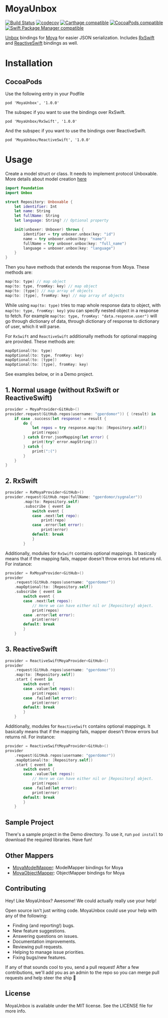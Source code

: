 # MoyaUnbox
[![Build Status](https://travis-ci.org/gperdomor/MoyaUnbox.svg?branch=master)](https://travis-ci.org/gperdomor/MoyaUnbox)
[![codecov](https://codecov.io/gh/gperdomor/MoyaUnbox/branch/master/graph/badge.svg)](https://codecov.io/gh/gperdomor/MoyaUnbox)
[![Carthage compatible](https://img.shields.io/badge/Carthage-compatible-4BC51D.svg?style=flat)](https://github.com/Carthage/Carthage)
[![CocoaPods compatible](https://img.shields.io/cocoapods/v/MoyaUnbox.svg)](https://cocoapods.org/pods/MoyaUnbox)
[![Swift Package Manager compatible](https://img.shields.io/badge/Swift%20Package%20Manager-compatible-brightgreen.svg)](https://github.com/apple/swift-package-manager)

[Unbox](https://github.com/JohnSundell/Unbox) bindings for 
[Moya](https://github.com/Moya/Moya) for easier JSON serialization. Includes
[RxSwift](https://github.com/ReactiveX/RxSwift) and [ReactiveSwift](https://github.com/ReactiveCocoa/ReactiveSwift) bindings as well.

# Installation

## CocoaPods
Use the following entry in your Podfile
```
pod 'MoyaUnbox', '1.0.0'
```

The subspec if you want to use the bindings over RxSwift.
```
pod 'MoyaUnbox/RxSwift', '1.0.0'
```

And the subspec if you want to use the bindings over ReactiveSwift.
```
pod 'MoyaUnbox/ReactiveSwift', '1.0.0'
```

# Usage

Create a model struct or class. It needs to implement protocol Unboxable. More details about model creation [here](https://github.com/JohnSundell/Unbox/)

```swift
import Foundation
import Unbox

struct Repository: Unboxable {
    let identifier: Int
    let name: String
    let fullName: String
    let language: String? // Optional property

    init(unboxer: Unboxer) throws {
        identifier = try unboxer.unbox(key: "id")
        name = try unboxer.unbox(key: "name")
        fullName = try unboxer.unbox(key: "full_name")
        language = unboxer.unbox(key: "language")
    }
}
```

Then you have methods that extends the response from Moya. These methods are:
```swift
map(to: type) // map object
map(to: type, fromKey: key) // map object
map(to: [type]) // map array of objects
map(to: [type], fromKey: key) // map array of objects
```

While using `map(to: type)` tries to map whole response data to object,
with `map(to: type, fromKey: key)` you can specify nested object in a response to
fetch. For example `map(to: type, fromKey: "data.response.user")` will go through
dictionary of data, through dictionary of response to dictionary of user, which it
will parse.

For `RxSwift` and `ReactiveSwift` additionally methods for optional mapping are provided.
These methods are:

```swift
mapOptional(to: type)
mapOptional(to: type, fromKey: key)
mapOptional(to: [type])
mapOptional(to: [type], fromKey: key)
```

See examples below, or in a Demo project.

## 1. Normal usage (without RxSwift or ReactiveSwift)

```swift
provider = MoyaProvider<GitHub>()
provider.request(GitHub.repos(username: "gperdomor")) { (result) in
    if case .success(let response) = result {
        do {
            let repos = try response.map(to: [Repository.self])
            print(repos)
        } catch Error.jsonMapping(let error) {
            print(try? error.mapString())
        } catch {
            print(":(")
        }
    }
}
```

## 2. RxSwift
```swift
provider = RxMoyaProvider<GitHub>()
provider.request(GitHub.repo(fullName: "gperdomor/sygnaler"))
        .map(to: Repository.self)
        .subscribe { event in
            switch event {
            case .next(let repo):
                print(repo)
            case .error(let error):
                print(error)
            default: break
            }
        }
```

Additionally, modules for `RxSwift` contains optional mappings. It basically means that if the mapping fails, mapper doesn't throw errors but returns nil. For instance:

```swift
provider = RxMoyaProvider<GitHub>()
provider
    .request(GitHub.repos(username: "gperdomor"))
    .mapOptional(to: [Repository.self])
    .subscribe { event in
        switch event {
        case .next(let repos):
            // Here we can have either nil or [Repository] object.
            print(repos)
        case .error(let error):
            print(error)
        default: break
        }
    }
```

## 3. ReactiveSwift
```swift
provider = ReactiveSwiftMoyaProvider<GitHub>()
provider
    .request(GitHub.repos(username: "gperdomor"))
    .map(to: [Repository.self])
    .start { event in
        switch event {
        case .value(let repos):
            print(repos)
        case .failed(let error):
            print(error)
        default: break
        }
    }
```

Additionally, modules for `ReactiveSwift` contains optional mappings. It basically means that if the mapping fails, mapper doesn't throw errors but returns nil. For instance:

```swift
provider = ReactiveSwiftMoyaProvider<GitHub>()
provider
    .request(GitHub.repos(username: "gperdomor"))
    .mapOptional(to: [Repository.self])
    .start { event in
        switch event {
        case .value(let repos):
            // Here we can have either nil or [Repository] object.
            print(repos)
        case .failed(let error):
            print(error)
        default: break
        }
    }
```

## Sample Project

There's a sample project in the Demo directory. To use it, run `pod install` to download the required libraries. Have fun!

## Other Mappers
 - [MoyaModelMapper](https://github.com/gperdomor/MoyaModelMapper): ModelMapper bindings for Moya
 - [MoyaObjectMapper](https://github.com/gperdomor/MoyaObjectMapper): ObjectMapper bindings for Moya

## Contributing

Hey! Like MoyaUnbox? Awesome! We could actually really use your help!

Open source isn't just writing code. MoyaUnbox could use your help with any of the
following:

- Finding (and reporting!) bugs.
- New feature suggestions.
- Answering questions on issues.
- Documentation improvements.
- Reviewing pull requests.
- Helping to manage issue priorities.
- Fixing bugs/new features.

If any of that sounds cool to you, send a pull request! After a few
contributions, we'll add you as an admin to the repo so you can merge pull
requests and help steer the ship :ship:

## License

MoyaUnbox is available under the MIT license. See the LICENSE file for more info.
